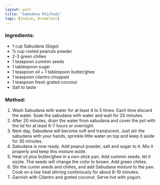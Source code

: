 ```yaml
---
layout: post
title: "Sabudana Khichadi"
tags: [Indian, Breakfast]
---
```




### Ingredients: 
* 1 cup Sabudana (_Sago_)
* ½ cup rosted peanuts powder
* 2-3 green chilies
* 1 teaspoon cummin seeds
* 1 tablespoon sugar
* 1 teaspoon oil + 1 tablespoon butter/ghee
* 1 teaspoon cilantro chopped
* 1 teaspoon fresh grated coconut
* Salt to taste

### Method:
1. Wash Sabudana with water for at least 4 to 5 times. Each time discard the water. Soak the sabudana with water and wait for 20 minutes. 
2. After 20 minutes, drain the water from sabudana and cover the pot with the lid for at least 6-7 hours or overnight.
3. Next day, Sabudana will become soft and translucent. Just stir the sabudana with your hands, sprinkle little water on top and keep it aside for 30 minutes. 
4. Sabudana is now ready. Add peanut powder, salt and sugar to it. Mix it properly and keep this mixture aside. 
5. Heat oil plus butter/ghee in a non-stick pan. Add cummin seeds. let it sizzle. The seeds will change the color to brown. Add green chilies. 
6. Stir the cumin seeds and chilies, and add Sabudana mixture to the pan. Cook on a low heat stirring continiously for about 8-10 minutes. 
7. Garnish with Cilantro and grated coconut. Serve hot with yogurt.